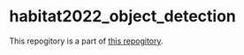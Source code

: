 # habitat2022_object_detection

This repogitory is a part of [this repogitory](https://github.com/ricardmarsalcastan/habitat-challenge-TDU-2022).
